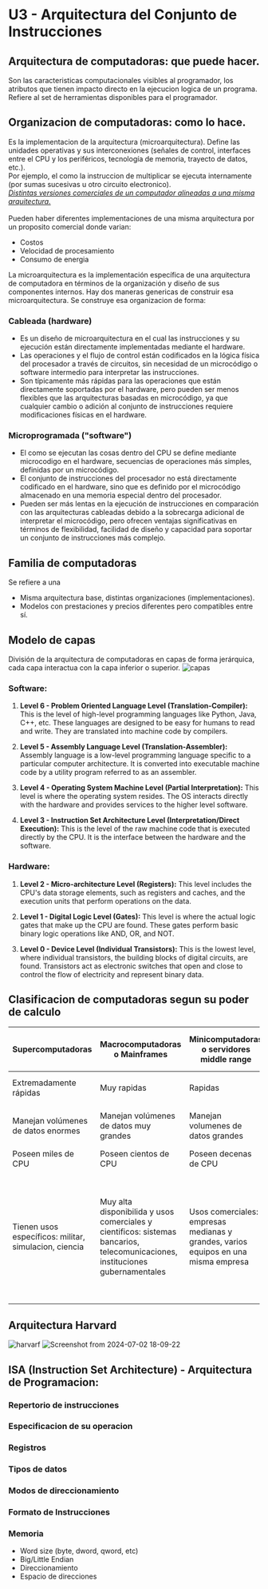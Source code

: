 # U3 - Arquitectura del Conjunto de Instrucciones

## Arquitectura de computadoras: que puede hacer.
Son las caracteristicas computacionales visibles al programador, los atributos que tienen impacto directo en la ejecucion logica de un programa. Refiere al set de herramientas disponibles para el programador.

## Organizacion de computadoras: como lo hace.
Es la implementacion de la arquitectura (microarquitectura). Define las unidades operativas y sus interconexiones (señales de control, interfaces entre el CPU y los
periféricos, tecnología de memoria, trayecto de datos, etc.). <br>
Por ejemplo, el como la instruccion de multiplicar se ejecuta internamente (por sumas sucesivas u otro circuito electronico). <br>
<ins>*Distintas versiones comerciales de un computador alineadas a una misma arquitectura.*</ins> <br>
<br>
Pueden haber diferentes implementaciones de una misma arquitectura por un proposito comercial donde varian:
- Costos
- Velocidad de procesamiento
- Consumo de energia

La microarquitectura es la implementación específica de una arquitectura de computadora en términos de la organización y diseño de sus componentes internos. Hay dos maneras genericas de construir esa microarquitectura. Se construye esa organizacion de forma:

### Cableada (hardware)
- Es un diseño de microarquitectura en el cual las instrucciones y su ejecución están directamente implementadas mediante el hardware.
- Las operaciones y el flujo de control están codificados en la lógica física del procesador a través de circuitos, sin necesidad de un microcódigo o software intermedio para interpretar las instrucciones.
- Son típicamente más rápidas para las operaciones que están directamente soportadas por el hardware, pero pueden ser menos flexibles que las arquitecturas basadas en microcódigo, ya que cualquier cambio o adición al conjunto de instrucciones requiere modificaciones físicas en el hardware.

### Microprogramada ("software")
- El como se ejecutan las cosas dentro del CPU se define mediante microcodigo en el hardware, secuencias de operaciones más simples, definidas por un microcódigo.
- El conjunto de instrucciones del procesador no está directamente codificado en el hardware, sino que es definido por el microcódigo almacenado en una memoria especial dentro del procesador.
- Pueden ser más lentas en la ejecución de instrucciones en comparación con las arquitecturas cableadas debido a la sobrecarga adicional de interpretar el microcódigo, pero ofrecen ventajas significativas en términos de flexibilidad, facilidad de diseño y capacidad para soportar un conjunto de instrucciones más complejo.

## Familia de computadoras
Se refiere a una 
- Misma arquitectura base, distintas organizaciones (implementaciones).
- Modelos con prestaciones y precios diferentes pero compatibles entre sí.

## Modelo de capas
División de la arquitectura de computadoras en capas de forma jerárquica, cada capa interactua con la capa inferior o superior.
![capas](https://github.com/cpiccin/FIUBA/assets/103950114/551eb875-fdae-4d19-b671-bf4b028d16a6)

### Software:

1. **Level 6 - Problem Oriented Language Level (Translation-Compiler):** This is the level of high-level programming languages like Python, Java, C++, etc. These languages are designed to be easy for humans to read and write. They are translated into machine code by compilers.

2. **Level 5 - Assembly Language Level (Translation-Assembler):** Assembly language is a low-level programming language specific to a particular computer architecture. It is converted into executable machine code by a utility program referred to as an assembler.

3. **Level 4 - Operating System Machine Level (Partial Interpretation):** This level is where the operating system resides. The OS interacts directly with the hardware and provides services to the higher level software.

4. **Level 3 - Instruction Set Architecture Level (Interpretation/Direct Execution):** This is the level of the raw machine code that is executed directly by the CPU. It is the interface between the hardware and the software.

### Hardware:

1. **Level 2 - Micro-architecture Level (Registers):** This level includes the CPU's data storage elements, such as registers and caches, and the execution units that perform operations on the data.

2. **Level 1 - Digital Logic Level (Gates):** This level is where the actual logic gates that make up the CPU are found. These gates perform basic binary logic operations like AND, OR, and NOT.

3. **Level 0 - Device Level (Individual Transistors):** This is the lowest level, where individual transistors, the building blocks of digital circuits, are found. Transistors act as electronic switches that open and close to control the flow of electricity and represent binary data.

## Clasificacion de computadoras segun su poder de calculo
| Supercomputadoras                  | Macrocomputadoras o Mainframes | Minicomputadoras o servidores middle range | Microcomputadoras / PC |Computadoras portátiles / notebooks / netbooks | Computadoras de mano |
|------------------------------------|--------------------------------|--------------------------------------------|------------------------|-----------------------------------------------|----------------------|
| Extremadamente rápidas             | Muy rapidas| Rapidas | Uso individual o redes pequeñas a medianas | Uso individual portátil | Uso individual portatil acotado |
| Manejan volúmenes de datos enormes | Manejan volúmenes de datos muy grandes| Manejan volumenes de datos grandes | Manejan volúmenes de datos no muy grandes | Manejan volúmenes de datos no muy grandes | Manejan volúmenes de datos pequeños |
| Poseen miles de CPU                | Poseen cientos de CPU| Poseen decenas de CPU |Poseen uno o varios CPU|Poseen uno o varios CPU|Poseen uno o varios CPU|
| Tienen usos específicos: militar, simulacion, ciencia            | Muy alta disponibilida y usos comerciales y cientificos: sistemas bancarios, telecomunicaciones, instituciones gubernamentales | Usos comerciales: empresas medianas y grandes, varios equipos en una misma empresa | Uso hogareño, educativo, comercial, recreativo: computadora del hogar, negocios, colegios, consolas de videojuegos |Uso hogareño, educativo, comercial, recreativo: estaciones de trabajo en empresas, computadora del hogar, negocios, colegios, consolas de videojuegos | Uso hogareño, comercial: Acopio de datos en vía pública, información personal, visualización de contenidos |

## Arquitectura Harvard
![harvarf](https://github.com/cpiccin/FIUBA/assets/103950114/b6eaf4b2-fa5a-425e-987b-3118703bc3c8)
![Screenshot from 2024-07-02 18-09-22](https://github.com/cpiccin/FIUBA/assets/103950114/0e4236dc-a408-4bca-96a1-62940e7f8e1f) <br>



## ISA (Instruction Set Architecture) - Arquitectura de Programacion:
### Repertorio de instrucciones

### Especificacion de su operacion

### Registros

### Tipos de datos

### Modos de direccionamiento

### Formato de Instrucciones

### Memoria
  * Word size (byte, dword, qword, etc)
  * Big/Little Endian
  * Direccionamiento
  * Espacio de direcciones

